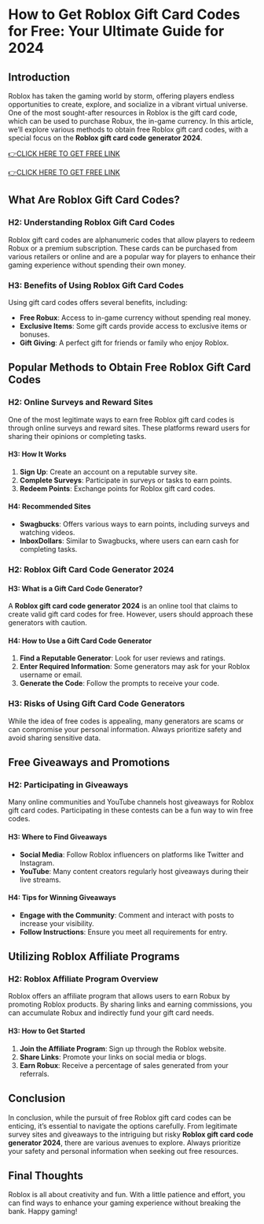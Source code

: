 # How to Get Roblox Gift Card Codes for Free: Your Ultimate Guide for 2024

## Introduction

Roblox has taken the gaming world by storm, offering players endless opportunities to create, explore, and socialize in a vibrant virtual universe. One of the most sought-after resources in Roblox is the gift card code, which can be used to purchase Robux, the in-game currency. In this article, we’ll explore various methods to obtain free Roblox gift card codes, with a special focus on the **Roblox gift card code generator 2024**. 


[👉CLICK HERE TO GET FREE LINK](https://todaylink.site/freegiftcard/)


[👉CLICK HERE TO GET FREE LINK](https://todaylink.site/freegiftcard/)



## What Are Roblox Gift Card Codes?

### H2: Understanding Roblox Gift Card Codes

Roblox gift card codes are alphanumeric codes that allow players to redeem Robux or a premium subscription. These cards can be purchased from various retailers or online and are a popular way for players to enhance their gaming experience without spending their own money.

### H3: Benefits of Using Roblox Gift Card Codes

Using gift card codes offers several benefits, including:

- **Free Robux**: Access to in-game currency without spending real money.
- **Exclusive Items**: Some gift cards provide access to exclusive items or bonuses.
- **Gift Giving**: A perfect gift for friends or family who enjoy Roblox.

## Popular Methods to Obtain Free Roblox Gift Card Codes

### H2: Online Surveys and Reward Sites

One of the most legitimate ways to earn free Roblox gift card codes is through online surveys and reward sites. These platforms reward users for sharing their opinions or completing tasks.

#### H3: How It Works

1. **Sign Up**: Create an account on a reputable survey site.
2. **Complete Surveys**: Participate in surveys or tasks to earn points.
3. **Redeem Points**: Exchange points for Roblox gift card codes.

#### H4: Recommended Sites

- **Swagbucks**: Offers various ways to earn points, including surveys and watching videos.
- **InboxDollars**: Similar to Swagbucks, where users can earn cash for completing tasks.

### H2: Roblox Gift Card Code Generator 2024

#### H3: What is a Gift Card Code Generator?

A **Roblox gift card code generator 2024** is an online tool that claims to create valid gift card codes for free. However, users should approach these generators with caution.

#### H4: How to Use a Gift Card Code Generator

1. **Find a Reputable Generator**: Look for user reviews and ratings.
2. **Enter Required Information**: Some generators may ask for your Roblox username or email.
3. **Generate the Code**: Follow the prompts to receive your code.

### H3: Risks of Using Gift Card Code Generators

While the idea of free codes is appealing, many generators are scams or can compromise your personal information. Always prioritize safety and avoid sharing sensitive data.

## Free Giveaways and Promotions

### H2: Participating in Giveaways

Many online communities and YouTube channels host giveaways for Roblox gift card codes. Participating in these contests can be a fun way to win free codes.

#### H3: Where to Find Giveaways

- **Social Media**: Follow Roblox influencers on platforms like Twitter and Instagram.
- **YouTube**: Many content creators regularly host giveaways during their live streams.

#### H4: Tips for Winning Giveaways

- **Engage with the Community**: Comment and interact with posts to increase your visibility.
- **Follow Instructions**: Ensure you meet all requirements for entry.

## Utilizing Roblox Affiliate Programs

### H2: Roblox Affiliate Program Overview

Roblox offers an affiliate program that allows users to earn Robux by promoting Roblox products. By sharing links and earning commissions, you can accumulate Robux and indirectly fund your gift card needs.

#### H3: How to Get Started

1. **Join the Affiliate Program**: Sign up through the Roblox website.
2. **Share Links**: Promote your links on social media or blogs.
3. **Earn Robux**: Receive a percentage of sales generated from your referrals.

## Conclusion

In conclusion, while the pursuit of free Roblox gift card codes can be enticing, it’s essential to navigate the options carefully. From legitimate survey sites and giveaways to the intriguing but risky **Roblox gift card code generator 2024**, there are various avenues to explore. Always prioritize your safety and personal information when seeking out free resources.

## Final Thoughts

Roblox is all about creativity and fun. With a little patience and effort, you can find ways to enhance your gaming experience without breaking the bank. Happy gaming!
